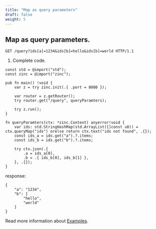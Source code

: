```yaml
---
title: "Map as query parameters"
draft: false
weight: 5
---
```


## Map as query parameters.
```zig
GET /query?ids[a]=1234&ids[b]=hello&ids[b]=world HTTP/1.1
```

1. Complete code.
```zig
const std = @import("std");
const zinc = @import("zinc");

pub fn main() !void {
    var z = try zinc.init(.{ .port = 8080 });

    var router = z.getRouter();
    try router.get("/query", queryParamters);

    try z.run();
}

fn queryParamters(ctx: *zinc.Context) anyerror!void {
    var ids: std.StringHashMap(std.ArrayList([]const u8)) = ctx.queryMap("ids") orelse return ctx.text("ids not found", .{});
    const ids_a = ids.get("a").?.items;
    const ids_b = ids.get("b").?.items;

    try ctx.json(.{
        .a = ids_a[0],
        .b = .{ ids_b[0], ids_b[1] },
    }, .{});
}

```
response:
```
{
    "a": "1234",
    "b": [
        "hello",
        "world"
    ]
}
```

Read more information about [Examples](https://github.com/zon-dev/zinc-examples/tree/main/examples/serving-static-files).

